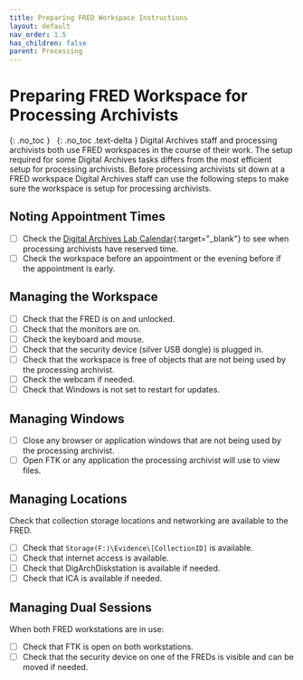 ```yaml
---
title: Preparing FRED Workspace Instructions
layout: default
nav_order: 1.5
has_children: false
parent: Processing
---
```


# Preparing FRED Workspace for Processing Archivists
{: .no_toc }
&nbsp;
{: .no_toc .text-delta }
Digital Archives staff and processing archivists both use FRED workspaces in the course of their work. The setup required for some Digital Archives tasks differs from the most efficient setup for processing archivists. 
Before processing archivists sit down at a FRED workspace Digital Archives staff can use the following steps to make sure the workspace is setup for processing archivists.

## Noting Appointment Times
 * [ ] Check the [Digital Archives Lab Calendar](https://calendar.google.com/calendar/u/0?cid=Y19mbjYzaTM1aGVnZWduaGhmaGtiZzg0aGozb0Bncm91cC5jYWxlbmRhci5nb29nbGUuY29t){:target="_blank"} to see when processing archivists have reserved time.
 * [ ] Check the workspace before an appointment or the evening before if the appointment is early.

## Managing the Workspace
* [ ] Check that the FRED is on and unlocked.
* [ ] Check that the monitors are on.
* [ ] Check the keyboard and mouse.
* [ ] Check that the security device (silver USB dongle) is plugged in.
* [ ] Check that the workspace is free of objects that are not being used by the processing archivist.
* [ ] Check the webcam if needed.
* [ ] Check that Windows is not set to restart for updates.

## Managing Windows  
* [ ] Close any browser or application windows that are not being used by the processing archivist.
* [ ] Open FTK or any application the processing archivist will use to view files.

## Managing Locations
Check that collection storage locations and networking are available to the FRED.
* [ ] Check that  ```Storage(F:)\Evidence\[CollectionID]```  is available.
* [ ] Check that internet access is available.
* [ ] Check that DigArchDiskstation is available if needed.
* [ ] Check that ICA is available if needed.

## Managing Dual Sessions
When both FRED workstations are in use:
* [ ] Check that FTK is open on both workstations.
* [ ] Check that the security device on one of the FREDs is visible and can be moved if needed.
